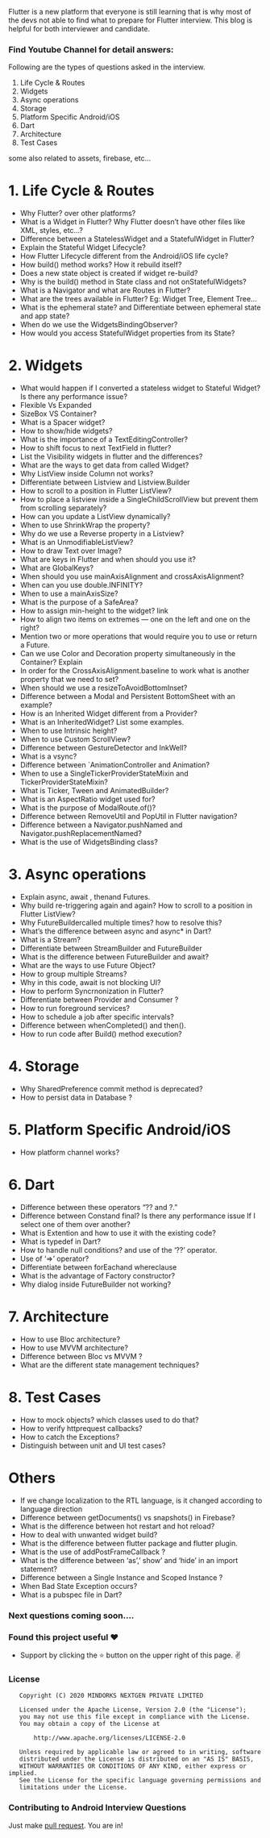 Flutter is a new platform that everyone is still learning that is why most of the devs not able to find what to prepare for Flutter interview. This blog is helpful for both interviewer and candidate.

### Find Youtube Channel for detail answers:

Following are the types of questions asked in the interview.
1. Life Cycle & Routes
2. Widgets
3. Async operations
4. Storage
5. Platform Specific Android/iOS
6. Dart
7. Architecture
8. Test Cases

some also related to assets, firebase, etc…

# 1. Life Cycle & Routes
- Why Flutter? over other platforms?
- What is a Widget in Flutter? Why Flutter doesn’t have other files like XML, styles, etc…?
- Difference between a StatelessWidget and a StatefulWidget in Flutter?
- Explain the Stateful Widget Lifecycle?
- How Flutter Lifecycle different from the Android/iOS life cycle?
- How build() method works? How it rebuild itself?
- Does a new state object is created if widget re-build?
- Why is the build() method in State class and not onStatefulWidgets?
- What is a Navigator and what are Routes in Flutter?
- What are the trees available in Flutter? Eg: Widget Tree, Element Tree…
- What is the ephemeral state? and Differentiate between ephemeral state and app state?
- When do we use the WidgetsBindingObserver?
- How would you access StatefulWidget properties from its State?
# 2. Widgets
- What would happen if I converted a stateless widget to Stateful Widget? Is there any performance issue?
- Flexible Vs Expanded
- SizeBox VS Container?
- What is a Spacer widget?
- How to show/hide widgets?
- What is the importance of a TextEditingController?
- How to shift focus to next TextField in flutter?
- List the Visibility widgets in flutter and the differences?
- What are the ways to get data from called Widget?
- Why ListView inside Column not works?
- Differentiate between Listview and Listview.Builder
- How to scroll to a position in Flutter ListView?
- How to place a listview inside a SingleChildScrollView but prevent them from scrolling separately?
- How can you update a ListView dynamically?
- When to use ShrinkWrap the property?
- Why do we use a Reverse property in a Listview?
- What is an UnmodifiableListView?
- How to draw Text over Image?
- What are keys in Flutter and when should you use it?
- What are GlobalKeys?
- When should you use mainAxisAlignment and crossAxisAlignment?
- When can you use double.INFINITY?
- When to use a mainAxisSize?
- What is the purpose of a SafeArea?
- How to assign min-height to the widget? link
- How to align two items on extremes — one on the left and one on the right?
- Mention two or more operations that would require you to use or return a Future.
- Can we use Color and Decoration property simultaneously in the Container? Explain
- In order for the CrossAxisAlignment.baseline to work what is another property that we need to set?
- When should we use a resizeToAvoidBottomInset?
- Difference between a Modal and Persistent BottomSheet with an example?
- How is an Inherited Widget different from a Provider?
- What is an InheritedWidget? List some examples.
- When to use Intrinsic height?
- When to use Custom ScrollView?
- Difference between GestureDetector and InkWell?
- What is a vsync?
- Difference between `AnimationController and Animation?
- When to use a SingleTickerProviderStateMixin and TickerProviderStateMixin?
- What is Ticker, Tween and AnimatedBuilder?
- What is an AspectRatio widget used for?
- What is the purpose of ModalRoute.of()?
- Difference between RemoveUtil and PopUtil in Flutter navigation?
- Difference between a Navigator.pushNamed and Navigator.pushReplacementNamed?
- What is the use of WidgetsBinding class?

# 3. Async operations
- Explain async, await , thenand Futures.
- Why build re-triggering again and again? How to scroll to a position in Flutter ListView?
- Why FutureBuildercalled multiple times? how to resolve this?
- What’s the difference between async and async* in Dart?
- What is a Stream?
- Differentiate between StreamBuilder and FutureBuilder
- What is the difference between FutureBuilder and await?
- What are the ways to use Future Object?
- How to group multiple Streams?
- Why in this code, await is not blocking UI?
- How to perform Syncrnonization in Flutter?
- Differentiate between Provider and Consumer ?
- How to run foreground services?
- How to schedule a job after specific intervals?
- Difference between whenCompleted() and then().
- How to run code after Build() method execution?

# 4. Storage

- Why SharedPreference commit method is deprecated?
- How to persist data in Database ?

# 5. Platform Specific Android/iOS
- How platform channel works?

# 6. Dart
- Difference between these operators “?? and ?.”
- Difference between Constand final? Is there any performance issue If I select one of them over another?
- What is Extention and how to use it with the existing code?
- What is typedef in Dart?
- How to handle null conditions? and use of the ‘??’ operator.
- Use of ‘=>’ operator?
- Differentiate between forEachand whereclause
- What is the advantage of Factory constructor?
- Why dialog inside FutureBuilder not working?

# 7. Architecture
- How to use Bloc architecture?
- How to use MVVM architecture?
- Difference between Bloc vs MVVM ?
- What are the different state management techniques?

# 8. Test Cases
- How to mock objects? which classes used to do that?
- How to verify httprequest callbacks?
- How to catch the Exceptions?
- Distinguish between unit and UI test cases?

# Others
- If we change localization to the RTL language, is it changed according to language direction
- Difference between getDocuments() vs snapshots() in Firebase?
- What is the difference between hot restart and hot reload?
- How to deal with unwanted widget build?
- What is the difference between flutter package and flutter plugin.
- What is the use of addPostFrameCallback ?
- What is the difference between ‘as’,’ show’ and ‘hide’ in an import statement?
- Difference between a Single Instance and Scoped Instance ?
- When Bad State Exception occurs?
- What is a pubspec file in Dart?



### Next questions coming soon….


### Found this project useful :heart:

* Support by clicking the :star: button on the upper right of this page. :v:

### License
```
   Copyright (C) 2020 MINDORKS NEXTGEN PRIVATE LIMITED

   Licensed under the Apache License, Version 2.0 (the "License");
   you may not use this file except in compliance with the License.
   You may obtain a copy of the License at

       http://www.apache.org/licenses/LICENSE-2.0

   Unless required by applicable law or agreed to in writing, software
   distributed under the License is distributed on an "AS IS" BASIS,
   WITHOUT WARRANTIES OR CONDITIONS OF ANY KIND, either express or implied.
   See the License for the specific language governing permissions and
   limitations under the License.
```

### Contributing to Android Interview Questions
Just make [pull request](https://github.com/jitsm555/Flutter-Interview-Questions/compare). You are in!
